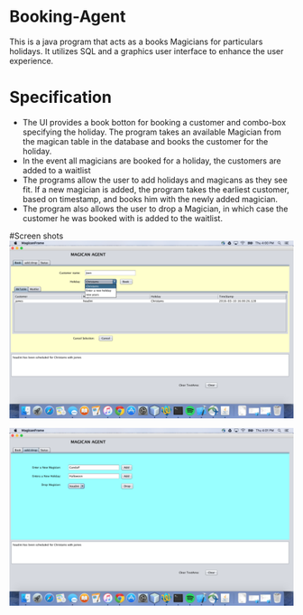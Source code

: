 # Booking-Agent
This is a java program that acts as a books Magicians for particulars holidays. It utilizes SQL and a graphics user interface to enhance the user experience. 
# Specification
<ul>
  <li>The UI provides a book botton for booking a customer  and combo-box specifying the holiday. The program takes an available Magician   from the magican table in the database and books the customer for the holiday.</li>

  <li>In the event all magicians are booked for a holiday, the customers are added to a waitlist</li>

  <li>The programs allow the user to add holidays and magicans as they see fit. If a new magician is added, the program takes the           earliest customer, based on timestamp, and books him with the newly added magician.</li>

  <li>The program also allows the user to drop a Magician, in which case the customer he was booked with is added to the waitlist.</li>
  
</ul>

#Screen shots
![alt tag](https://github.com/Nnamdi101/Booking-Agent/blob/master/Screen%20Shot%202016-03-10%20at%204.00.34%20PM.png)


![alt tag](https://github.com/Nnamdi101/Booking-Agent/blob/master/Screen%20Shot%202016-03-10%20at%204.01.02%20PM.png)

